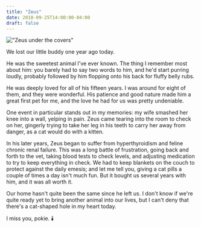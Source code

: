 ```yaml
---
title: "Zeus"
date: 2018-09-25T14:00:00-04:00
draft: false
---
```


!["Zeus under the covers"](/images/2018-09-25/zeus.jpg)

We lost our little buddy one year ago today.

He was the sweetest animal I've ever known. The thing I remember most about him: you barely had to say two words to him, and he'd start purring loudly, probably followed by him flopping onto his back for fluffy belly rubs.

<!--more-->

He was deeply loved for all of his fifteen years. I was around for eight of them, and they were wonderful. His patience and good nature made him a great first pet for me, and the love he had for us was pretty undeniable.

One event in particular stands out in my memories: my wife smashed her knee into a wall, yelping in pain. Zeus came tearing into the room to check on her, gingerly trying to take her leg in his teeth to carry her away from danger, as a cat would do with a kitten.

In his later years, Zeus began to suffer from hyperthyroidism and feline chronic renal failure. This was a long battle of frustration, going back and forth to the vet, taking blood tests to check levels, and adjusting medication to try to keep everything in check. We had to keep blankets on the couch to protect against the daily emesis; and let me tell you, giving a cat pills a couple of times a day isn't much fun. But it bought us several years with him, and it was all worth it.

Our home hasn't quite been the same since he left us. I don't know if we're quite ready yet to bring another animal into our lives, but I can't deny that there's a cat-shaped hole in my heart today.

I miss you, pokie. 🕯️